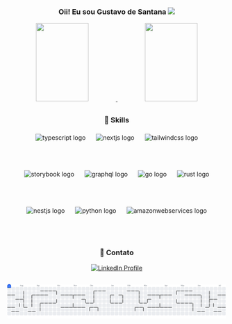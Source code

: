 ### <div align=center> Oii! Eu sou Gustavo de Santana  <img src="https://raw.githubusercontent.com/iampavangandhi/iampavangandhi/master/gifs/Hi.gif" width="30"></div>

<div align=center>
  <a href="https://github.com/gustavodesantanaa">
  <img height="180em" width="49%" src="https://github-readme-stats.vercel.app/api?username=gustavodesantanaa&show_icons=true&theme=radical&include_all_commits=true&count_private=true"/>
  <img height="180em" width="49%" src="https://github-readme-stats.vercel.app/api/top-langs/?username=gustavodesantanaa&layout=compact&langs_count=7&theme=radical"/>
</div>

<picture>
  <source media="(max-width: 768px)" srcset="https://github-readme-stats.vercel.app/api?username=gustavodesantanaa&show_icons=true&theme=radical&include_all_commits=true&count_private=true">
  <img style="display: none;">
</picture>

<picture>
  <source media="(max-width: 768px)" srcset="https://github-readme-stats.vercel.app/api/top-langs/?username=gustavodesantanaa&layout=compact&langs_count=7&theme=radical">
  <img style="display: none;">
</picture>

<div align=center style="display: none;" id="mobile-stats">
  <a href="https://github.com/gustavodesantanaa">
    <img width="100%" style="max-width: 400px;" src="https://github-readme-stats.vercel.app/api?username=gustavodesantanaa&show_icons=true&theme=radical&include_all_commits=true&count_private=true"/>
  </a>
  <br><br>
  <a href="https://github.com/gustavodesantanaa">
    <img width="100%" style="max-width: 400px;" src="https://github-readme-stats.vercel.app/api/top-langs/?username=gustavodesantanaa&layout=compact&langs_count=7&theme=radical"/>
  </a>
</div>

##
### <div align=center>🚀 Skills</div>
<div align="center" style="display: flex; flex-wrap: wrap; justify-content: center; gap: 12px; max-width: 800px; margin: 0 auto;">
  <img src="https://skillicons.dev/icons?i=ts" height="60" alt="typescript logo" style="margin: 6px;" />
  <img src="https://skillicons.dev/icons?i=nextjs" height="60" alt="nextjs logo" style="margin: 6px;" />
  <img src="https://skillicons.dev/icons?i=tailwind" height="60" alt="tailwindcss logo" style="margin: 6px;" />
  <img src="https://cdn.jsdelivr.net/gh/devicons/devicon/icons/storybook/storybook-original.svg" height="60" alt="storybook logo" style="margin: 6px;" />
  <img src="https://skillicons.dev/icons?i=graphql" height="60" alt="graphql logo" style="margin: 6px;" />
  <img src="https://skillicons.dev/icons?i=go" height="60" alt="go logo" style="margin: 6px;" />
  <img src="https://skillicons.dev/icons?i=rust" height="60" alt="rust logo" style="margin: 6px;" />
  <img src="https://skillicons.dev/icons?i=nestjs" height="60" alt="nestjs logo" style="margin: 6px;" />
  <img src="https://skillicons.dev/icons?i=py" height="60" alt="python logo" style="margin: 6px;" />
  <img src="https://skillicons.dev/icons?i=aws" height="60" alt="amazonwebservices logo" style="margin: 6px;" />
</div>

<!-- Mobile Skills Layout -->
<div align="center" style="display: none;" id="mobile-skills">
  <img src="https://skillicons.dev/icons?i=ts,nextjs,tailwind" height="50" alt="Frontend technologies" style="margin: 4px;" />
  <br>
  <img src="https://skillicons.dev/icons?i=graphql,go,rust" height="50" alt="Backend technologies" style="margin: 4px;" />
  <br>
  <img src="https://skillicons.dev/icons?i=nestjs,py,aws" height="50" alt="Infrastructure and frameworks" style="margin: 4px;" />
  <br>
  <img src="https://cdn.jsdelivr.net/gh/devicons/devicon/icons/storybook/storybook-original.svg" height="50" alt="storybook logo" style="margin: 4px;" />
</div>

##
### <div align=center>📱 Contato</div>
<div align=center>
<a href="https://www.linkedin.com/in/gustavo-de-santana-lima-319661216/"><img src="https://img.shields.io/badge/LinkedIn-0077B5?style=for-the-badge&logo=linkedin&logoColor=white" alt="LinkedIn Profile"></a>
</div>

##
<div align=center>
<picture>
  <source media="(prefers-color-scheme: dark)" srcset="https://raw.githubusercontent.com/gustavodesantanaa/gustavodesantanaa/output/pacman-contribution-graph-dark.svg">
  <source media="(prefers-color-scheme: light)" srcset="https://raw.githubusercontent.com/gustavodesantanaa/gustavodesantanaa/output/pacman-contribution-graph.svg">
  <img alt="pacman contribution graph" src="https://raw.githubusercontent.com/gustavodesantanaa/gustavodesantanaa/output/pacman-contribution-graph.svg" style="max-width: 100%; height: auto;">
</picture>
</div>

<style>
/* Responsive styles for mobile devices */
@media (max-width: 768px) {
  /* Hide desktop stats layout */
  div[align=center]:has(img[height="180em"]) {
    display: none !important;
  }
  
  /* Show mobile stats layout */
  #mobile-stats {
    display: block !important;
  }
  
  /* Hide desktop skills layout */
  div[align="center"]:has(img[height="60"]) {
    display: none !important;
  }
  
  /* Show mobile skills layout */
  #mobile-skills {
    display: block !important;
  }
  
  /* Adjust heading sizes */
  h3 {
    font-size: 1.2em;
  }
  
  /* Responsive padding for sections */
  div[align=center] {
    padding: 0 16px;
  }
}

@media (max-width: 480px) {
  /* Further adjustments for very small screens */
  img[height="50"] {
    height: 40px !important;
  }
  
  h3 {
    font-size: 1.1em;
  }
}
</style>
